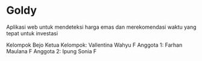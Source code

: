 # Goldy
Aplikasi web untuk mendeteksi harga emas dan merekomendasi waktu yang tepat untuk investasi

Kelompok Bejo
Ketua Kelompok: Vallentina Wahyu F
Anggota 1: Farhan Maulana F
Anggota 2: Ipung Sonia F
